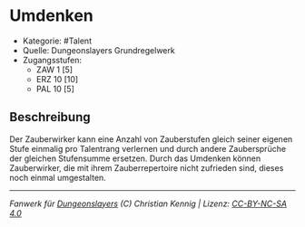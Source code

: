 <!---
Dies ist ein Fanwerk für DUNGEONSLAYERS (C) von Christian Kennig

Quellen:      [Dungeonslayers Grundregelwerk](https://www.f-space.de/ds4/downloads.html)
              [Talentbeschreibungen](https://www.f-space.de/ds4/tools-talentcards.html)
License:      [CC-BY-NC-SA 4.0](https://creativecommons.org/licenses/by-nc-sa/4.0/deed.de)
Richtlinien:  [Fanwerkrichtlinien](https://www.dungeonslayers.net/fanwerk-richtlinien/)
Autor:        Zauberlehrling
-->

  
# Umdenken  
- Kategorie: #Talent  
- Quelle: Dungeonslayers Grundregelwerk  
- Zugangsstufen:  
  - ZAW 1 [5]  
  - ERZ 10 [10]  
  - PAL 10 [5]  

## Beschreibung  
Der Zauberwirker kann eine Anzahl von Zauberstufen gleich seiner eigenen Stufe einmalig pro Talentrang verlernen und durch andere Zaubersprüche der gleichen Stufensumme ersetzen. Durch das Umdenken können Zauberwirker, die mit ihrem Zauberrepertoire nicht zufrieden sind, dieses noch einmal umgestalten.


___  
*Fanwerk für [Dungeonslayers](https://www.dungeonslayers.net/) (C) Christian Kennig | Lizenz: [CC-BY-NC-SA 4.0](https://creativecommons.org/licenses/by-nc-sa/4.0/deed.de)*  